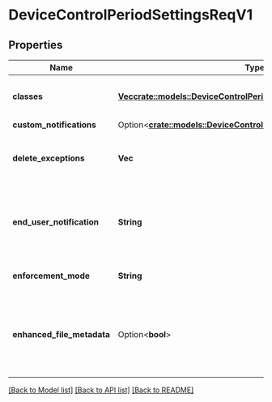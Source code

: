 # DeviceControlPeriodSettingsReqV1

## Properties

Name | Type | Description | Notes
------------ | ------------- | ------------- | -------------
**classes** | [**Vec<crate::models::DeviceControlPeriodUsbClassExceptionsReqV1>**](device_control.USBClassExceptionsReqV1.md) | Settings that apply to a USB Class |
**custom_notifications** | Option<[**crate::models::DeviceControlPeriodUsbCustomNotifications**](device_control.USBCustomNotifications.md)> |  | [optional]
**delete_exceptions** | **Vec<String>** | An array of exception IDs to delete from the policy |
**end_user_notification** | **String** | Does the end user receives a notification when the policy is violated |
**enforcement_mode** | **String** | How is this policy enforced |
**enhanced_file_metadata** | Option<**bool**> | A bool value that enables file metadata functionality on the sensor or not | [optional]

[[Back to Model list]](./README.md#documentation-for-models) [[Back to API list]](./README.md#documentation-for-api-endpoints) [[Back to README]](../README.md)
